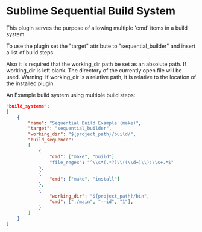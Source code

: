 Sublime Sequential Build System
===============================

This plugin serves the purpose of allowing multiple 'cmd' items in a build
system.

To use the plugin set the "target" attribute to "sequential_builder" and
insert a list of build steps.

Also it is required that the working_dir path be set as an absolute path.
If working_dir is left blank. The directory of the currently open file will be
used.
Warning: If working_dir is a relative path, it is relative to the location of the
installed plugin.

An Example build system using multiple build steps:

```JSON
"build_systems":
[
	{
	    "name": "Sequential Build Example (make)",
	    "target": "sequential_builder",
	    "working_dir": "${project_path}/build/",
	    "build_sequence":
	    [
	        {
	            "cmd": ["make", "build"]
	            "file_regex": "^\\s*(.*?)\\((\\d+)\\):\\s+.*$"
	        },
	        {
	            "cmd": ["make", "install"]
	        },
	        {
	            "working_dir": "${project_path}/bin",
	            "cmd": ["./main", "--id", "1"],
	        }
	    ]
	}
]
```
